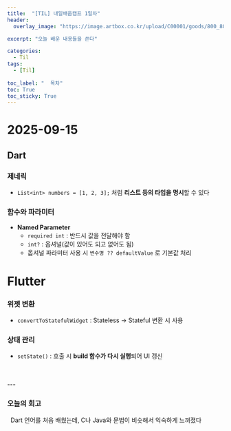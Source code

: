 ```yaml
---
title:  "[TIL] 내일배움캠프 1일차"
header:
  overlay_image: "https://image.artbox.co.kr/upload/C00001/goods/800_800/818/230525003912818.jpg?s=/goods/org/818/230525003912818.jpg"

excerpt: "오늘 배운 내용들을 쓴다"

categories:
  - Til
tags:
  - [Til]
    
toc_label: "  목차"
toc: True
toc_sticky: True
---
```


# 2025-09-15

## Dart

### 제네릭
- `List<int> numbers = [1, 2, 3];` 처럼 **리스트 등의 타입을 명시**할 수 있다

### 함수와 파라미터
- **Named Parameter**
  - `required int` : 반드시 값을 전달해야 함
  - `int?` : 옵셔널(값이 있어도 되고 없어도 됨)
  - 옵셔널 파라미터 사용 시 `변수명 ?? defaultValue` 로 기본값 처리

# Flutter

### 위젯 변환
- `convertToStatefulWidget` : Stateless → Stateful 변환 시 사용

### 상태 관리
- `setState()` : 호출 시 **build 함수가 다시 실행**되어 UI 갱신

<br>
<br>
---

### 오늘의 회고

&nbsp; Dart 언어를 처음 배웠는데, C나 Java와 문법이 비슷해서 익숙하게 느껴졌다
